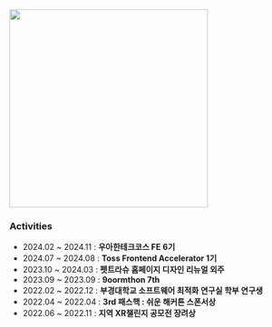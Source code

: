 <a href="https://github.com/devxb/gitanimals">
  <img src="https://render.gitanimals.org/farms/pp449" width="350"/>
</a>

### Activities
- 2024.02 ~ 2024.11 : **우아한테크코스 FE 6기**
- 2024.07 ~ 2024.08 : **Toss Frontend Accelerator 1기**
- 2023.10 ~ 2024.03 : **펫트라슈 홈페이지 디자인 리뉴얼 외주**
- 2023.09 ~ 2023.09 : **9oormthon 7th**
- 2022.02 ~ 2022.12 : **부경대학교 소프트웨어 최적화 연구실 학부 연구생**
- 2022.04 ~ 2022.04 : **3rd 패스핵 : 쉬운 해커톤 스폰서상**
- 2022.06 ~ 2022.11 : **지역 XR챌린지 공모전 장려상**
